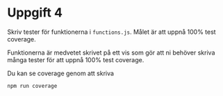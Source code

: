 # Uppgift 4

Skriv tester för funktionerna i `functions.js`. Målet är att uppnå 100% test coverage.

Funktionerna är medvetet skrivet på ett vis som gör att ni behöver skriva många tester för att uppnå 100% test coverage.

Du kan se coverage genom att skriva

```bash
npm run coverage
```
